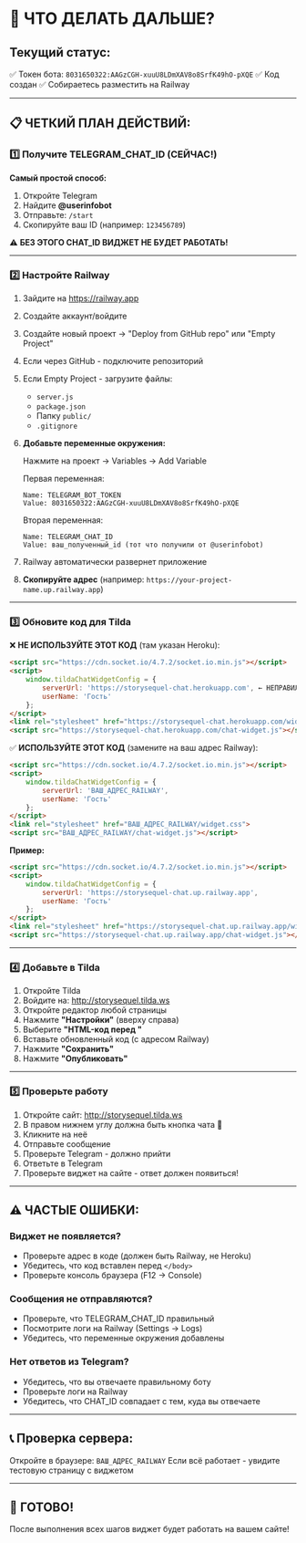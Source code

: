 # 🎯 ЧТО ДЕЛАТЬ ДАЛЬШЕ?

## Текущий статус:
✅ Токен бота: `8031650322:AAGzCGH-xuuU8LDmXAV8o8SrfK49hO-pXQE`
✅ Код создан
✅ Собираетесь разместить на Railway

---

## 📋 ЧЕТКИЙ ПЛАН ДЕЙСТВИЙ:

### 1️⃣ Получите TELEGRAM_CHAT_ID (СЕЙЧАС!)

**Самый простой способ:**
1. Откройте Telegram
2. Найдите **@userinfobot**
3. Отправьте: `/start`
4. Скопируйте ваш ID (например: `123456789`)

⚠️ **БЕЗ ЭТОГО CHAT_ID ВИДЖЕТ НЕ БУДЕТ РАБОТАТЬ!**

---

### 2️⃣ Настройте Railway

1. Зайдите на https://railway.app
2. Создайте аккаунт/войдите
3. Создайте новый проект → "Deploy from GitHub repo" или "Empty Project"
4. Если через GitHub - подключите репозиторий
5. Если Empty Project - загрузите файлы:
   - `server.js`
   - `package.json`
   - Папку `public/`
   - `.gitignore`

6. **Добавьте переменные окружения:**
   
   Нажмите на проект → Variables → Add Variable
   
   Первая переменная:
   ```
   Name: TELEGRAM_BOT_TOKEN
   Value: 8031650322:AAGzCGH-xuuU8LDmXAV8o8SrfK49hO-pXQE
   ```
   
   Вторая переменная:
   ```
   Name: TELEGRAM_CHAT_ID
   Value: ваш_полученный_id (тот что получили от @userinfobot)
   ```

7. Railway автоматически развернет приложение
8. **Скопируйте адрес** (например: `https://your-project-name.up.railway.app`)

---

### 3️⃣ Обновите код для Tilda

❌ **НЕ ИСПОЛЬЗУЙТЕ ЭТОТ КОД** (там указан Heroku):
```html
<script src="https://cdn.socket.io/4.7.2/socket.io.min.js"></script>
<script>
    window.tildaChatWidgetConfig = {
        serverUrl: 'https://storysequel-chat.herokuapp.com', ← НЕПРАВИЛЬНЫЙ АДРЕС!
        userName: 'Гость'
    };
</script>
<link rel="stylesheet" href="https://storysequel-chat.herokuapp.com/widget.css">
<script src="https://storysequel-chat.herokuapp.com/chat-widget.js"></script>
```

✅ **ИСПОЛЬЗУЙТЕ ЭТОТ КОД** (замените на ваш адрес Railway):
```html
<script src="https://cdn.socket.io/4.7.2/socket.io.min.js"></script>
<script>
    window.tildaChatWidgetConfig = {
        serverUrl: 'ВАШ_АДРЕС_RAILWAY',
        userName: 'Гость'
    };
</script>
<link rel="stylesheet" href="ВАШ_АДРЕС_RAILWAY/widget.css">
<script src="ВАШ_АДРЕС_RAILWAY/chat-widget.js"></script>
```

**Пример:**
```html
<script src="https://cdn.socket.io/4.7.2/socket.io.min.js"></script>
<script>
    window.tildaChatWidgetConfig = {
        serverUrl: 'https://storysequel-chat.up.railway.app',
        userName: 'Гость'
    };
</script>
<link rel="stylesheet" href="https://storysequel-chat.up.railway.app/widget.css">
<script src="https://storysequel-chat.up.railway.app/chat-widget.js"></script>
```

---

### 4️⃣ Добавьте в Tilda

1. Откройте Tilda
2. Войдите на: http://storysequel.tilda.ws
3. Откройте редактор любой страницы
4. Нажмите **"Настройки"** (вверху справа)
5. Выберите **"HTML-код перед </body>"**
6. Вставьте обновленный код (с адресом Railway)
7. Нажмите **"Сохранить"**
8. Нажмите **"Опубликовать"**

---

### 5️⃣ Проверьте работу

1. Откройте сайт: http://storysequel.tilda.ws
2. В правом нижнем углу должна быть кнопка чата 💬
3. Кликните на неё
4. Отправьте сообщение
5. Проверьте Telegram - должно прийти
6. Ответьте в Telegram
7. Проверьте виджет на сайте - ответ должен появиться!

---

## ⚠️ ЧАСТЫЕ ОШИБКИ:

### Виджет не появляется?
- Проверьте адрес в коде (должен быть Railway, не Heroku)
- Убедитесь, что код вставлен перед `</body>`
- Проверьте консоль браузера (F12 → Console)

### Сообщения не отправляются?
- Проверьте, что TELEGRAM_CHAT_ID правильный
- Посмотрите логи на Railway (Settings → Logs)
- Убедитесь, что переменные окружения добавлены

### Нет ответов из Telegram?
- Убедитесь, что вы отвечаете правильному боту
- Проверьте логи на Railway
- Убедитесь, что CHAT_ID совпадает с тем, куда вы отвечаете

---

## 📞 Проверка сервера:

Откройте в браузере: `ВАШ_АДРЕС_RAILWAY`
Если всё работает - увидите тестовую страницу с виджетом

---

## 🎉 ГОТОВО!

После выполнения всех шагов виджет будет работать на вашем сайте!

